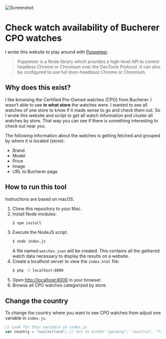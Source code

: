 ![Screenshot](https://abload.de/img/screenshot2022-04-08a9ekpb.png)

# Check watch availability of Bucherer CPO watches

I wrote this website to play around with [Puppeteer](https://developers.google.com/web/tools/puppeteer/).

> Puppeteer is a Node library which provides a high-level API to control headless Chrome or Chromium over the DevTools Protocol. It can also be configured to use full (non-headless) Chrome or Chromium.

## Why does this exist?

I like browsing the Certified Pre-Owned watches (CPO) from Bucherer. I wasn’t able to see **in what store** the watches were. I wanted to see all watches of one store to know if it made sense to go and check them out. So I wrote this website and script to get all watch information and cluster all watches by store. That way you can see if there is something interesting to check out near you.

The following information about the watches is getting fetched and grouped by where it is located (store):

- Brand
- Model
- Price
- Image
- URL to Bucherer page

## How to run this tool

Instructions are based on macOS.

1. Clone this repository to your Mac.
2. Install Node modules: 
   ```bash
   $ npm install
   ```
3. Execute the NodeJS script.
   ```bash
   $ node index.js
   ```
   A file named `watches.json` will be created. This contains all the gathered watch data necessary to display the results on a website.
4. Create a localhost server to view the `index.html` file:
   ```bash
   $ php -S localhost:8000
   ```
5. Open [http://localhost:8000](http://localhost:8000) in your browser.
6. Browse all CPO watches categorized by store.

## Change the country

To change the country where you want to see CPO watches from adjust one variable in `index.js`. 

```js
// Look for this variable in index.js
var country = "switzerland"; // Set to either "germany", "austria", "france" or "switzerland".
```